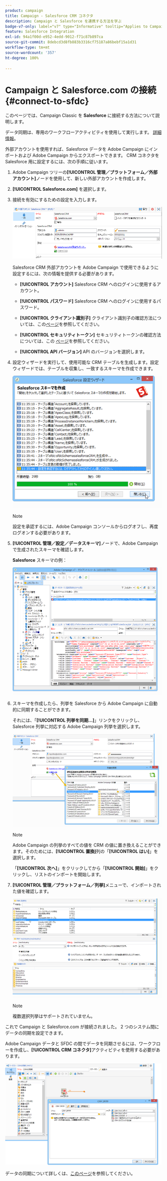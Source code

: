```yaml
---
product: campaign
title: Campaign - Salesforce CRM コネクタ
description: Campaign と Salesforce を連携する方法を学ぶ
badge-v7-only: label="v7" type="Informative" tooltip="Applies to Campaign Classic v7 only"
feature: Salesforce Integration
exl-id: 94a1f00d-e952-4edd-9012-f71c87b897ca
source-git-commit: 8debcd3d8fb883b3316cf75187a86bebf15a1d31
workflow-type: tm+mt
source-wordcount: '357'
ht-degree: 100%

---
```


# Campaign と Salesforce.com の接続{#connect-to-sfdc}



このページでは、Campaign Classic を **Salesforce** に接続する方法について説明します。

データ同期は、専用のワークフローアクティビティを使用して実行します。 [詳細情報](../../platform/using/crm-data-sync.md)。


 外部アカウントを使用すれば、Salesforce データを Adobe Campaign にインポートおよび Adobe Campaign からエクスポートできます。
CRM コネクタを Salesforce 用に設定するには、次の手順に従います。

1. Adobe Campaign ツリーの&#x200B;**[!UICONTROL 管理／プラットフォーム／外部アカウント]**&#x200B;ノードを使用して、新しい外部アカウントを作成します。
1. **[!UICONTROL Salesforce.com]** を選択します。
1. 接続を有効にするための設定を入力します。

   ![](assets/ext_account_17.png)

   Salesforce CRM 外部アカウントを Adobe Campaign で使用できるように設定するには、次の情報を提供する必要があります。

   * **[!UICONTROL アカウント]**
Salesforce CRM へのログインに使用するアカウント。

   * **[!UICONTROL パスワード]**
Salesforce CRM へのログインに使用するパスワード。

   * **[!UICONTROL クライアント識別子]**
クライアント識別子の確認方法については、この[ページ](https://help.salesforce.com/articleView?id=000205876&amp;type=1)を参照してください。

   * **[!UICONTROL セキュリティトークン]**
セキュリティトークンの確認方法については、この [ページ](https://help.salesforce.com/articleView?id=000205876&amp;type=1)を参照してください。

   * **[!UICONTROL API バージョン]**
API のバージョンを選択します。
1. 設定ウィザードを実行して、使用可能な CRM テーブルを生成します。設定ウィザードでは、テーブルを収集し、一致するスキーマを作成できます。

   ![](assets/crm_connectors_sfdc_launch.png)

   >[!NOTE]
   >
   >設定を承認するには、Adobe Campaign コンソールからログオフし、再度ログオンする必要があります。

1. **[!UICONTROL 管理／設定／データスキーマ]**&#x200B;ノードで、Adobe Campaign で生成されたスキーマを確認します。

   **Salesforce** スキーマの例：

   ![](assets/crm_connectors_sfdc_table.png)

1. スキーマを作成したら、列挙を Salesforce から Adobe Campaign に自動的に同期することができます。

   それには、「**[!UICONTROL 列挙を同期...]**」リンクをクリックし、Salesforce 列挙に対応する Adobe Campaign 列挙を選択します。



   ![](assets/crm_connectors_sfdc_enum.png)

   >[!NOTE]
   >
   >Adobe Campaign の列挙のすべての値を CRM の値に置き換えることができます。そのためには、**[!UICONTROL 置換]**&#x200B;列の「**[!UICONTROL はい]**」を選択します。


   「**[!UICONTROL 次へ]**」をクリックしてから「**[!UICONTROL 開始]**」をクリックし、リストのインポートを開始します。

1. **[!UICONTROL 管理／プラットフォーム／列挙]**&#x200B;メニューで、インポートされた値を確認します。

   ![](assets/crm_connectors_sfdc_exe.png)

   >[!NOTE]
   >
   > 複数選択列挙はサポートされていません。

これで Campaign と Salesforce.com が接続されました。 2 つのシステム間にデータの同期を設定できます。 

Adobe Campaign データと SFDC の間でデータを同期させるには、ワークフローを作成し、**[!UICONTROL CRM コネクタ]**&#x200B;アクティビティを使用する必要があります。

![](assets/crm_connectors_sfdc_wf.png)

データの同期について詳しくは、[このページ](../../platform/using/crm-data-sync.md)を参照してください。
